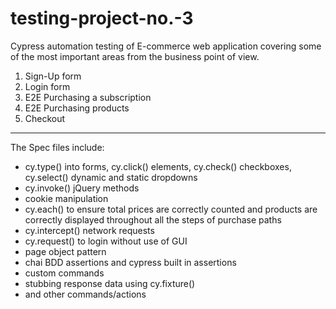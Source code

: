 # testing-project-no.-3

Cypress automation testing of E-commerce web application covering some of the most important areas from the business point of view. 

1. Sign-Up form 
2. Login form 
3. E2E Purchasing a subscription
4. E2E Purchasing products
5. Checkout
-------------------------------------
The Spec files include: 
* cy.type() into forms, cy.click() elements, cy.check() checkboxes, cy.select() dynamic and static dropdowns
* cy.invoke() jQuery methods 
* cookie manipulation
* cy.each() to ensure total prices are correctly counted and products are correctly displayed throughout all the steps of purchase paths
* cy.intercept() network requests 
* cy.request() to login without use of GUI
* page object pattern
* chai BDD assertions and cypress built in assertions
* custom commands
* stubbing response data using cy.fixture()
* and other commands/actions
